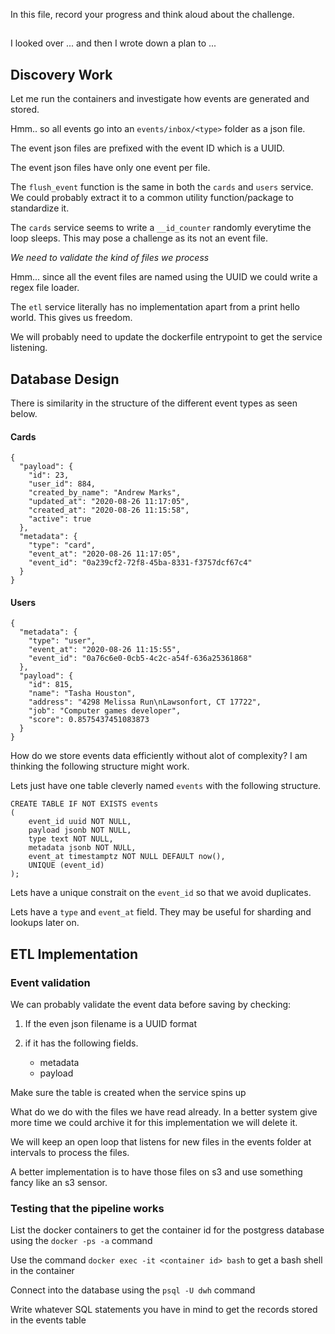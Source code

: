 In this file, record your progress and think aloud about
the challenge.

## <some title>
I looked over ... and then I wrote down a plan to ...
## Discovery Work

Let me run the containers and investigate how events are generated and stored.

Hmm.. so all events go into an `events/inbox/<type>` folder as a json file.

The event json files are prefixed with the event ID which is a UUID. 

The event json files have only one event per file.

The `flush_event` function is the same in both the `cards` and `users` service. 
We could probably extract it to a common utility function/package to standardize it.

The `cards` service seems to write a `__id_counter` randomly everytime the loop sleeps.
This may pose a challenge as its not an event file. 

*We need to validate the kind of files we process*

Hmm... since all the event files are named using the UUID we could write a regex file loader.

The `etl` service literally has no implementation apart from a print hello world. This gives us freedom.

We will probably need to update the dockerfile entrypoint to get the service listening.


## Database Design
There is similarity in the structure of the different event types as seen below.
#### Cards

    {
      "payload": {
        "id": 23,
        "user_id": 884,
        "created_by_name": "Andrew Marks",
        "updated_at": "2020-08-26 11:17:05",
        "created_at": "2020-08-26 11:15:58",
        "active": true
      },
      "metadata": {
        "type": "card",
        "event_at": "2020-08-26 11:17:05",
        "event_id": "0a239cf2-72f8-45ba-8331-f3757dcf67c4"
      }
    }

#### Users
    {
      "metadata": {
        "type": "user",
        "event_at": "2020-08-26 11:15:55",
        "event_id": "0a76c6e0-0cb5-4c2c-a54f-636a25361868"
      },
      "payload": {
        "id": 815,
        "name": "Tasha Houston",
        "address": "4298 Melissa Run\nLawsonfort, CT 17722",
        "job": "Computer games developer",
        "score": 0.8575437451083873
      }
    }
    
How do we store events data efficiently without alot of complexity? I am thinking the 
following structure might work.

Lets just have one table cleverly named `events` with the following structure.

    CREATE TABLE IF NOT EXISTS events
    (
        event_id uuid NOT NULL,
        payload jsonb NOT NULL,
        type text NOT NULL,
        metadata jsonb NOT NULL,
        event_at timestamptz NOT NULL DEFAULT now(),
        UNIQUE (event_id)
    );
    
Lets have a unique constrait on the `event_id` so that we avoid duplicates.

Lets have a `type` and `event_at` field. They may be useful for sharding and lookups later on.


## ETL Implementation

### Event validation

We can probably validate the event data before saving by checking:

1. If the even json filename is a UUID format

2. if it has the following fields.

    - metadata
    - payload
 
 Make sure the table is created when the service spins up
 
 What do we do with the files we have read already. 
 In a better system give more time we could archive it for this implementation we will delete it.
 
 We will keep an open loop that listens for new files in the events folder at intervals to process the files.
 
 A better implementation is to have those files on s3 and use something fancy like an s3 sensor.

 ### Testing that the pipeline works

 List the docker containers to get the container id for the postgress database using the `docker -ps -a` command

 Use the command `docker exec -it <container id> bash` to get a bash shell in the container

 Connect into the database using the `psql -U dwh` command

 Write whatever SQL statements you have in mind to get the records stored in the events table